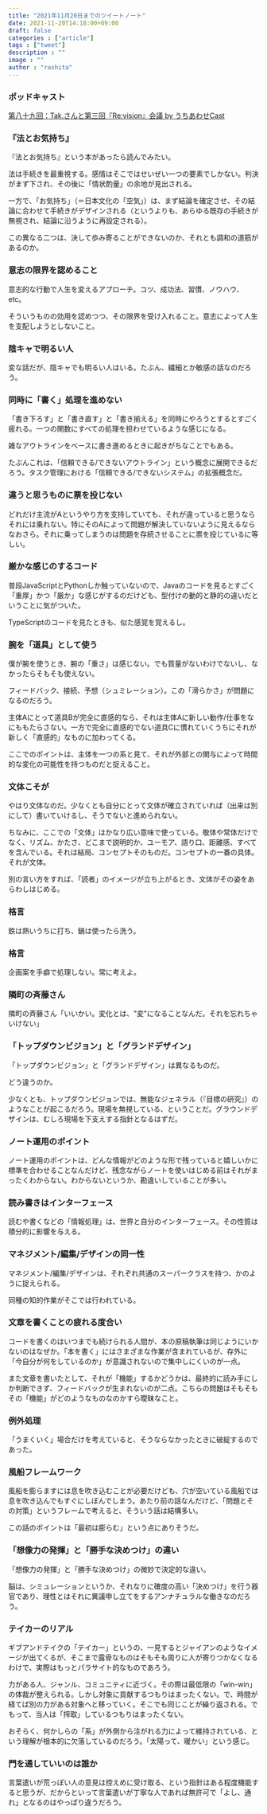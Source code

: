 ```yaml
---
title: "2021年11月20日までのツイートノート"
date: 2021-11-20T14:18:00+09:00
draft: false
categories : ["article"]
tags : ["tweet"]
description : ""
image : ""
author : "rashita"
---
```


### ポッドキャスト

[第八十九回：Tak.さんと第三回『Re:vision』会議 by うちあわせCast](https://anchor.fm/rashita/episodes/Tak-Revision-e1af63m)

### 『法とお気持ち』

『法とお気持ち』という本があったら読んでみたい。

法は手続きを最重視する。感情はそこではせいぜい一つの要素でしかない。判決がまず下され、その後に「情状酌量」の余地が見出される。

一方で、「お気持ち」（＝日本文化の「空気」）は、まず結論を確定させ、その結論に合わせて手続きがデザインされる（というよりも、あらゆる既存の手続きが無視され、結論に沿うように再設定される）。

この異なる二つは、決して歩み寄ることができないのか、それとも調和の道筋があるのか。

### 意志の限界を認めること

意志的な行動で人生を変えるアプローチ。コツ、成功法、習慣、ノウハウ、etc。

そういうものの効用を認めつつ、その限界を受け入れること。意志によって人生を支配しようとしないこと。

### 陰キャで明るい人

変な話だが、陰キャでも明るい人はいる。たぶん、繊細とか敏感の話なのだろう。

### 同時に「書く」処理を進めない

「書き下ろす」と「書き直す」と「書き揃える」を同時にやろうとするとすごく疲れる。一つの関数にすべての処理を担わせているような感じになる。

雑なアウトラインをベースに書き進めるときに起きがちなことでもある。

たぶんこれは、「信頼できる/できないアウトライン」という概念に展開できるだろう。タスク管理における「信頼できる/できないシステム」の拡張概念だ。

### 違うと思うものに票を投じない

どれだけ主流がAというやり方を支持していても、それが違っていると思うならそれには乗れない。特にそのAによって問題が解決していないように見えるならなおさら。それに乗ってしまうのは問題を存続させることに票を投じているに等しい。

### 厳かな感じのするコード

普段JavaScriptとPythonしか触っていないので、Javaのコードを見るとすごく「重厚」かつ「厳か」な感じがするのだけども、型付けの動的と静的の違いだということに気がついた。

TypeScriptのコードを見たときも、似た感覚を覚えるし。

### 腕を「道具」として使う

僕が腕を使うとき、腕の「重さ」は感じない。でも質量がないわけでないし、なかったらそもそも使えない。

フィードバック、接続、予想（シュミレーション）。この「滑らかさ」が問題になるのだろう。

主体Aにとって道具Bが完全に直感的なら、それは主体Aに新しい動作/仕事をなにももたらさない。一方で完全に直感的でない道具Cに慣れていくうちにそれが新しく「直感的」なものに加わってくる。

ここでのポイントは、主体を一つの系と見て、それが外部との関与によって時間的な変化の可能性を持つものだと捉えること。

### 文体こそが

やはり文体なのだ。少なくとも自分にとって文体が確立されていれば（出来は別にして）書いていけるし、そうでないと進められない。

ちなみに、ここでの「文体」はかなり広い意味で使っている。敬体や常体だけでなく、リズム、かたさ、どこまで説明的か、ユーモア、語り口、距離感、すべてを含んでいる。それは結局、コンセプトそのものだ。コンセプトの一番の具体。それが文体。

別の言い方をすれば、「読者」のイメージが立ち上がるとき、文体がその姿をあらわしはじめる。

### 格言

鉄は熱いうちに打ち、鍋は使ったら洗う。

### 格言

企画案を手癖で処理しない。常に考えよ。

### 隣町の斉藤さん

隣町の斉藤さん「いいかい。変化とは、"変"になることなんだ。それを忘れちゃいけない」

### 「トップダウンビジョン」と「グランドデザイン」

「トップダウンビジョン」と「グランドデザイン」は異なるものだ。

どう違うのか。

少なくとも、トップダウンビジョンでは、無能なジェネラル（『目標の研究』）のようなことが起こるだろう。現場を無視している、ということだ。グラウンドデザインは、むしろ現場を下支えする指針となるはずだ。

### ノート運用のポイント

ノート運用のポイントは、どんな情報がどのような形で残っていると嬉しいかに標準を合わせることなんだけど、残念ながらノートを使いはじめる前はそれがまったくわからない。わからないというか、勘違いしていることが多い。

### 読み書きはインターフェース

読むや書くなどの「情報処理」は、世界と自分のインターフェース。その性質は積分的に影響を与える。

### マネジメント/編集/デザインの同一性

マネジメント/編集/デザインは、それぞれ共通のスーパークラスを持つ、かのように捉えられる。

同種の知的作業がそこでは行われている。

### 文章を書くことの疲れる度合い

コードを書くのはいつまでも続けられる人間が、本の原稿執筆は同じようにいかないのはなぜか。「本を書く」にはさまざまな作業が含まれているが、存外に「今自分が何をしているのか」が意識されないので集中しにくいのが一点。

また文章を書いたとして、それが「機能」するかどうかは、最終的に読み手にしか判断できず、フィードバックが生まれないのが二点。こちらの問題はそもそもその「機能」がどのようなものなのかすら曖昧なこと。

### 例外処理

「うまくいく」場合だけを考えていると、そうならなかったときに破綻するのであった。

### 風船フレームワーク

風船を膨らますには息を吹き込むことが必要だけども、穴が空いている風船では息を吹き込んでもすぐにしぼんでしまう。あたり前の話なんだけど、「問題とその対策」というフレームで考えると、そういう話は結構多い。

この話のポイントは「最初は膨らむ」という点にありそうだ。

### 「想像力の発揮」と「勝手な決めつけ」の違い

「想像力の発揮」と「勝手な決めつけ」の微妙で決定的な違い。

脳は、シミュレーションというか、それなりに確度の高い「決めつけ」を行う器官であり、理性とはそれに異議申し立てをするアンナチュラルな働きなのだろう。

### テイカーのリアル

ギブアンドテイクの「テイカー」というの、一見するとジャイアンのようなイメージが出てくるが、そこまで露骨なものはそもそも周りに人が寄りつかなくなるわけで、実際はもっとパラサイト的なものであろう。

力がある人、ジャンル、コミュニティに近づく。その際は最低限の「win-win」の体裁が整えられる。しかし対象に貢献するつもりはまったくない。で、時間が経てば別の力がある対象へと移っていく。そこでも同じことが繰り返される。でもって、当人は「搾取」しているつもりはまったくない。

おそらく、何かしらの「系」が外側から注がれる力によって維持されている、という理解が根本的に欠落しているのだろう。「太陽って、暖かい」という感じ。

### 門を通していいのは誰か

言葉遣いが荒っぽい人の意見は控えめに受け取る、という指針はある程度機能すると思うが、だからといって言葉遣いが丁寧な人であれば無許可で「よし、通れ」となるのはやっぱり違うだろう。